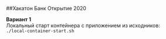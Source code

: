 ##Хакатон Банк Открытие 2020

__Вариант 1__  
Локальный старт контейнера с приложением из исходников:  
`./local-container-start.sh`
